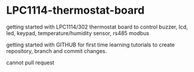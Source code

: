 # LPC1114-thermostat-board
getting started with LPC1114/302 thermostat board to control buzzer, lcd, led, keypad, temperature/humidity sensor, rs485 modbus 

getting started with GITHUB for first time
learning tutorials to create repository, branch and commit changes.

cannot pull request
